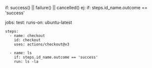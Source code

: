 if: success() || failure() || cancelled()
ej: if: steps.id_name.outcome == 'success'

jobs:
  test:
    runs-on: ubuntu-latest

    steps:
      - name: checkout
        id: checkout
        uses: actions/checkout@v3

      - name: ls
        if: steps.id_name.outcome == 'success'
        run: ls -la
